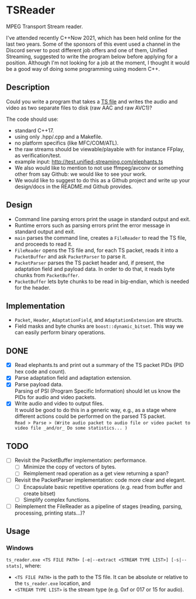# TSReader
MPEG Transport Stream reader.

I've attended recently C\+\+Now 2021, which has been held online for the last two years.
Some of the sponsors of this event used a channel in the Discord server to post different job offers and one of them, Unified Streaming, suggested to write the program below before applying for a position.
Although I'm not looking for a job at the moment, I thought it would be a good way of doing some programming using modern C\+\+.

## Description

Could you write a program that takes a [TS file](http://en.wikipedia.org/wiki/MPEG_transport_stream) and writes the audio and video as two separate files to disk (raw AAC and raw AVC1)?

The code should use:
- standard C\+\+17.
- using only .hpp/.cpp and a Makefile.
- no platform specifics (like MFC/COM/ATL).
- the raw streams should be viewable/playable with for instance FFplay, as verification/test.
- example input: http://test.unified-streaming.com/elephants.ts
- We also would like to mention to not use ffmpeg/avconv or something other from say Github: we would like to see your work.
- We would like to suggest to do this as a Github project and write up your design/docs in the README.md Github provides.

## Design

- Command line parsing errors print the usage in standard output and exit.
- Runtime errors such as parsing errors print the error message in standard output and exit.
- `main` parses the command line, creates a `FileReader` to read the TS file, and proceeds to read it.
- `FileReader` opens the TS file and, for each TS packet, reads it into a `PacketBuffer` and ask `PacketParser` to parse it.
- `PacketParser` parses the TS packet header and, if present, the adaptation field and payload data. In order to do that, it reads byte chunks from `PacketBuffer`.
- `PacketBuffer` lets byte chunks to be read in big-endian, which is needed for the header.

## Implementation

- `Packet`, `Header`, `AdaptationField`, and `AdaptationExtension` are structs.
- Field masks and byte chunks are `boost::dynamic_bitset`. This way we can easily perform binary operations.

## DONE

- [X] Read elephants.ts and print out a summary of the TS packet PIDs (PID hex code and count).
- [X] Parse adaptation field and adaptation extension.
- [X] Parse payload data.<br/>
    Parsing of PSI (Program Specific Information) should let us know the PIDs for audio and video packets.
- [X] Write audio and video to output files.<br/>
    It would be good to do this in a generic way, e.g., as a stage where different actions could be performed on the parsed TS packet.<br/>
    `Read > Parse > (Write audio packet to audio file or video packet to video file _and/or_ Do some statistics... )`

## TODO

- [ ] Revisit the PacketBuffer implementation: performance.
  - [ ] Minimize the copy of vectors of bytes.
  - [ ] Reimplement read operation as a get view returning a span?
- [ ] Revisit the PacketParser implementation: code more clear and elegant.
  - [ ] Encapsulate basic repetitive operations (e.g. read from buffer and create bitset)
  - [ ] Simplify complex functions.
- [ ] Reimplement the FileReader as a pipeline of stages (reading, parsing, processing, printing stats...)?

## Usage

### Windows

`ts_reader.exe <TS FILE PATH> [-e|--extract <STREAM TYPE LIST>] [-s|--stats]`, where:<br/>
- `<TS FILE PATH>` is the path to the TS file. It can be absolute or relative to the `ts_reader.exe` location, and
- `<STREAM TYPE LIST>` is the stream type (e.g. 0xf or 017 or 15 for audio).
